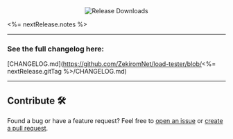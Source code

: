 <div align="center">
  <img src="https://img.shields.io/github/downloads/ZekiromNet/load-tester/<%= nextRelease.gitTag %>/total?style=flat-square&logo=github" alt="Release Downloads">
</div>

<%= nextRelease.notes %>

---

### See the full changelog here:
[CHANGELOG.md](https://github.com/ZekiromNet/load-tester/blob/<%= nextRelease.gitTag %>/CHANGELOG.md)

---

## Contribute 🛠️

Found a bug or have a feature request? Feel free to [open an issue](https://github.com/ZekiromNet/load-tester/issues) or [create a pull request](https://github.com/ZekiromNet/load-tester/pulls).